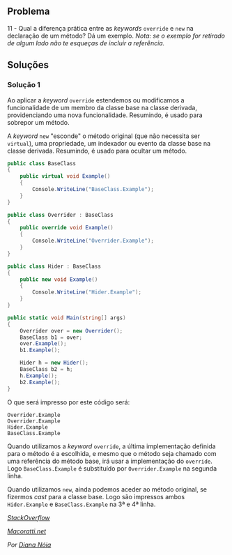 ## Problema 

11 - Qual a diferença prática entre as _keywords_ `override` e `new` na
declaração de um método? Dá um exemplo.
_Nota: se o exemplo for retirado de algum lado não te esqueças de incluir a
referência._

## Soluções

### Solução 1

Ao aplicar a _keyword_ `override` estendemos ou modificamos a
funcionalidade de um membro da classe base na classe derivada, providenciando uma nova
funcionalidade. Resumindo, é usado para sobrepor um método.

A _keyword_ `new`  "esconde" o método original (que não necessita ser
`virtual`), uma propriedade, um indexador ou evento da classe base na classe
derivada. Resumindo, é usado para ocultar um método.

```csharp
public class BaseClass
{
    public virtual void Example()
    {
        Console.WriteLine("BaseClass.Example");
    }
}

public class Overrider : BaseClass
{
    public override void Example()
    {
        Console.WriteLine("Overrider.Example");
    }
}

public class Hider : BaseClass
{
    public new void Example()
    {
        Console.WriteLine("Hider.Example");
    }
}

public static void Main(string[] args)
{
    Overrider over = new Overrider();
    BaseClass b1 = over;
    over.Example();
    b1.Example();

    Hider h = new Hider();
    BaseClass b2 = h;
    h.Example();
    b2.Example();
}
```

O que será impresso por este código será:

```
Overrider.Example
Overrider.Example
Hider.Example
BaseClass.Example
```

Quando utilizamos a _keyword_ `override`, a última implementação definida para o método é a escolhida, e mesmo que o método seja chamado com uma referência do método base, irá usar a implementação do `override`. Logo `BaseClass.Example` é substituído por `Overrider.Example` na segunda linha.

Quando utilizamos `new`, ainda podemos aceder ao método original, se fizermos _cast_ para a classe base. Logo são impressos ambos `Hider.Example` e `BaseClass.Example` na 3ª e 4ª linha.

*[StackOverflow](https://stackoverflow.com/questions/1399127/differencebetween-new-and-override)*

*[Macoratti.net](http://www.macoratti.net/14/04/c_conc1.htm)*

*Por [Diana Nóia](https://github.com/DianaNoia)*